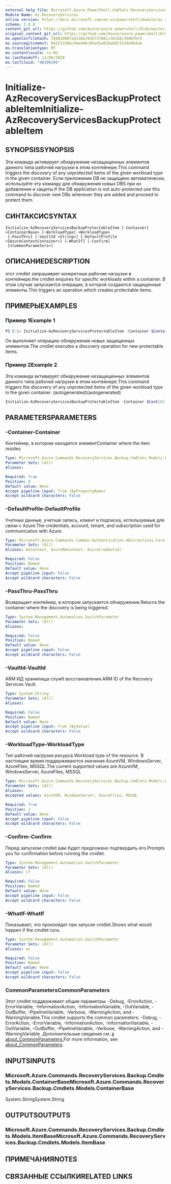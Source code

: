 ```yaml
---
external help file: Microsoft.Azure.PowerShell.Cmdlets.RecoveryServices.Backup.dll-Help.xml
Module Name: Az.RecoveryServices
online version: https://docs.microsoft.com/en-us/powershell/module/az.recoveryservices/initialize-azrecoveryservicesbackupprotectableitem
schema: 2.0.0
content_git_url: https://github.com/Azure/azure-powershell/blob/master/src/RecoveryServices/RecoveryServices/help/Initialize-AzRecoveryServicesBackupProtectableItem.md
original_content_git_url: https://github.com/Azure/azure-powershell/blob/master/src/RecoveryServices/RecoveryServices/help/Initialize-AzRecoveryServicesBackupProtectableItem.md
ms.openlocfilehash: 7d481008fad138e392b73f88cc36318c3948fbf4
ms.sourcegitcommit: 04221336bc9eed46c05ed1e828a6811534d4b4ab
ms.translationtype: MT
ms.contentlocale: ru-RU
ms.lasthandoff: 12/08/2020
ms.locfileid: "98399199"
---
```

# <span data-ttu-id="fbc67-101">Initialize-AzRecoveryServicesBackupProtectableItem</span><span class="sxs-lookup"><span data-stu-id="fbc67-101">Initialize-AzRecoveryServicesBackupProtectableItem</span></span>

## <span data-ttu-id="fbc67-102">SYNOPSIS</span><span class="sxs-lookup"><span data-stu-id="fbc67-102">SYNOPSIS</span></span>
<span data-ttu-id="fbc67-103">Эта команда активирует обнаружение незащищенных элементов данного типа рабочей нагрузки в этом контейнере.</span><span class="sxs-lookup"><span data-stu-id="fbc67-103">This command triggers the discovery of any unprotected items of the given workload type in the given container.</span></span> <span data-ttu-id="fbc67-104">Если приложение DB не защищено автоматически, используйте эту команду для обнаружения новых DBS при их добавлении и защиты.</span><span class="sxs-lookup"><span data-stu-id="fbc67-104">If the DB application is not auto-protected use this command to discover new DBs whenever they are added and proceed to protect them.</span></span>

## <span data-ttu-id="fbc67-105">СИНТАКСИС</span><span class="sxs-lookup"><span data-stu-id="fbc67-105">SYNTAX</span></span>

```
Initialize-AzRecoveryServicesBackupProtectableItem [-Container] <ContainerBase> [-WorkloadType] <WorkloadType>
 [-PassThru] [-VaultId <String>] [-DefaultProfile <IAzureContextContainer>] [-WhatIf] [-Confirm]
 [<CommonParameters>]
```

## <span data-ttu-id="fbc67-106">ОПИСАНИЕ</span><span class="sxs-lookup"><span data-stu-id="fbc67-106">DESCRIPTION</span></span>
<span data-ttu-id="fbc67-107">этот cmdlet запрашивает конкретные рабочие нагрузки в контейнере.</span><span class="sxs-lookup"><span data-stu-id="fbc67-107">the cmdlet enquires for specific workloads within a container.</span></span> <span data-ttu-id="fbc67-108">В этом случае запускается операция, в которой создаются защищенные элементы.</span><span class="sxs-lookup"><span data-stu-id="fbc67-108">This triggers an operation which creates protectable items.</span></span>

## <span data-ttu-id="fbc67-109">ПРИМЕРЫ</span><span class="sxs-lookup"><span data-stu-id="fbc67-109">EXAMPLES</span></span>

### <span data-ttu-id="fbc67-110">Пример 1</span><span class="sxs-lookup"><span data-stu-id="fbc67-110">Example 1</span></span>
```powershell
PS C:\> Initialize-AzRecoveryServicesProtectableItem -Container $Container -WorkloadType "MSSQL"
```

<span data-ttu-id="fbc67-111">Он выполняет операцию обнаружения новых защищенных элементов.</span><span class="sxs-lookup"><span data-stu-id="fbc67-111">The cmdlet executes a discovery operation for new protectable items.</span></span>

### <span data-ttu-id="fbc67-112">Пример 2</span><span class="sxs-lookup"><span data-stu-id="fbc67-112">Example 2</span></span>

<span data-ttu-id="fbc67-113">Эта команда активирует обнаружение незащищенных элементов данного типа рабочей нагрузки в этом контейнере.</span><span class="sxs-lookup"><span data-stu-id="fbc67-113">This command triggers the discovery of any unprotected items of the given workload type in the given container.</span></span> <span data-ttu-id="fbc67-114">(autogenerated)</span><span class="sxs-lookup"><span data-stu-id="fbc67-114">(autogenerated)</span></span>

```powershell <!-- Aladdin Generated Example --> 
Initialize-AzRecoveryServicesBackupProtectableItem -Container $Cont[0] -VaultId $vault.ID -WorkloadType AzureVM
```

## <span data-ttu-id="fbc67-115">PARAMETERS</span><span class="sxs-lookup"><span data-stu-id="fbc67-115">PARAMETERS</span></span>

### <span data-ttu-id="fbc67-116">-Container</span><span class="sxs-lookup"><span data-stu-id="fbc67-116">-Container</span></span>
<span data-ttu-id="fbc67-117">Контейнер, в котором находится элемент</span><span class="sxs-lookup"><span data-stu-id="fbc67-117">Container where the item resides</span></span>

```yaml
Type: Microsoft.Azure.Commands.RecoveryServices.Backup.Cmdlets.Models.ContainerBase
Parameter Sets: (All)
Aliases:

Required: True
Position: 0
Default value: None
Accept pipeline input: True (ByPropertyName)
Accept wildcard characters: False
```

### <span data-ttu-id="fbc67-118">-DefaultProfile</span><span class="sxs-lookup"><span data-stu-id="fbc67-118">-DefaultProfile</span></span>
<span data-ttu-id="fbc67-119">Учетные данные, учетная запись, клиент и подписка, используемые для связи с Azure.</span><span class="sxs-lookup"><span data-stu-id="fbc67-119">The credentials, account, tenant, and subscription used for communication with Azure.</span></span>

```yaml
Type: Microsoft.Azure.Commands.Common.Authentication.Abstractions.Core.IAzureContextContainer
Parameter Sets: (All)
Aliases: AzContext, AzureRmContext, AzureCredential

Required: False
Position: Named
Default value: None
Accept pipeline input: False
Accept wildcard characters: False
```

### <span data-ttu-id="fbc67-120">-PassThru</span><span class="sxs-lookup"><span data-stu-id="fbc67-120">-PassThru</span></span>
<span data-ttu-id="fbc67-121">Возвращает контейнер, в котором запускается обнаружение.</span><span class="sxs-lookup"><span data-stu-id="fbc67-121">Returns the container where the discovery is being triggered.</span></span>

```yaml
Type: System.Management.Automation.SwitchParameter
Parameter Sets: (All)
Aliases:

Required: False
Position: Named
Default value: None
Accept pipeline input: False
Accept wildcard characters: False
```

### <span data-ttu-id="fbc67-122">-VaultId</span><span class="sxs-lookup"><span data-stu-id="fbc67-122">-VaultId</span></span>
<span data-ttu-id="fbc67-123">ARM ИД хранилища служб восстановления.</span><span class="sxs-lookup"><span data-stu-id="fbc67-123">ARM ID of the Recovery Services Vault.</span></span>

```yaml
Type: System.String
Parameter Sets: (All)
Aliases:

Required: False
Position: Named
Default value: None
Accept pipeline input: True (ByValue)
Accept wildcard characters: False
```

### <span data-ttu-id="fbc67-124">-WorkloadType</span><span class="sxs-lookup"><span data-stu-id="fbc67-124">-WorkloadType</span></span>
<span data-ttu-id="fbc67-125">Тип рабочей нагрузки ресурса.</span><span class="sxs-lookup"><span data-stu-id="fbc67-125">Workload type of the resource.</span></span> <span data-ttu-id="fbc67-126">В настоящее время поддерживаются значения AzureVM, WindowsServer, AzureFiles, MSSQL.</span><span class="sxs-lookup"><span data-stu-id="fbc67-126">The current supported values are AzureVM, WindowsServer, AzureFiles, MSSQL</span></span>

```yaml
Type: Microsoft.Azure.Commands.RecoveryServices.Backup.Cmdlets.Models.WorkloadType
Parameter Sets: (All)
Aliases:
Accepted values: AzureVM, WindowsServer, AzureFiles, MSSQL

Required: True
Position: 1
Default value: None
Accept pipeline input: False
Accept wildcard characters: False
```

### <span data-ttu-id="fbc67-127">-Confirm</span><span class="sxs-lookup"><span data-stu-id="fbc67-127">-Confirm</span></span>
<span data-ttu-id="fbc67-128">Перед запуском cmdlet вам будет предложено подтвердить его.</span><span class="sxs-lookup"><span data-stu-id="fbc67-128">Prompts you for confirmation before running the cmdlet.</span></span>

```yaml
Type: System.Management.Automation.SwitchParameter
Parameter Sets: (All)
Aliases: cf

Required: False
Position: Named
Default value: None
Accept pipeline input: False
Accept wildcard characters: False
```

### <span data-ttu-id="fbc67-129">-WhatIf</span><span class="sxs-lookup"><span data-stu-id="fbc67-129">-WhatIf</span></span>
<span data-ttu-id="fbc67-130">Показывает, что произойдет при запуске cmdlet.</span><span class="sxs-lookup"><span data-stu-id="fbc67-130">Shows what would happen if the cmdlet runs.</span></span> 

```yaml
Type: System.Management.Automation.SwitchParameter
Parameter Sets: (All)
Aliases: wi

Required: False
Position: Named
Default value: None
Accept pipeline input: False
Accept wildcard characters: False
```

### <span data-ttu-id="fbc67-131">CommonParameters</span><span class="sxs-lookup"><span data-stu-id="fbc67-131">CommonParameters</span></span>
<span data-ttu-id="fbc67-132">Этот cmdlet поддерживает общие параметры: -Debug, -ErrorAction, -ErrorVariable, -InformationAction, -InformationVariable, -OutVariable, -OutBuffer, -PipelineVariable, -Verbose, -WarningAction, and -WarningVariable.</span><span class="sxs-lookup"><span data-stu-id="fbc67-132">This cmdlet supports the common parameters: -Debug, -ErrorAction, -ErrorVariable, -InformationAction, -InformationVariable, -OutVariable, -OutBuffer, -PipelineVariable, -Verbose, -WarningAction, and -WarningVariable.</span></span> <span data-ttu-id="fbc67-133">Дополнительные сведения см. [в about_CommonParameters.](http://go.microsoft.com/fwlink/?LinkID=113216)</span><span class="sxs-lookup"><span data-stu-id="fbc67-133">For more information, see [about_CommonParameters](http://go.microsoft.com/fwlink/?LinkID=113216).</span></span>

## <span data-ttu-id="fbc67-134">INPUTS</span><span class="sxs-lookup"><span data-stu-id="fbc67-134">INPUTS</span></span>

### <span data-ttu-id="fbc67-135">Microsoft.Azure.Commands.RecoveryServices.Backup.Cmdlets.Models.ContainerBase</span><span class="sxs-lookup"><span data-stu-id="fbc67-135">Microsoft.Azure.Commands.RecoveryServices.Backup.Cmdlets.Models.ContainerBase</span></span>
<span data-ttu-id="fbc67-136">System.String</span><span class="sxs-lookup"><span data-stu-id="fbc67-136">System.String</span></span>

## <span data-ttu-id="fbc67-137">OUTPUTS</span><span class="sxs-lookup"><span data-stu-id="fbc67-137">OUTPUTS</span></span>

### <span data-ttu-id="fbc67-138">Microsoft.Azure.Commands.RecoveryServices.Backup.Cmdlets.Models.ItemBase</span><span class="sxs-lookup"><span data-stu-id="fbc67-138">Microsoft.Azure.Commands.RecoveryServices.Backup.Cmdlets.Models.ItemBase</span></span>

## <span data-ttu-id="fbc67-139">ПРИМЕЧАНИЯ</span><span class="sxs-lookup"><span data-stu-id="fbc67-139">NOTES</span></span>

## <span data-ttu-id="fbc67-140">СВЯЗАННЫЕ ССЫЛКИ</span><span class="sxs-lookup"><span data-stu-id="fbc67-140">RELATED LINKS</span></span>
